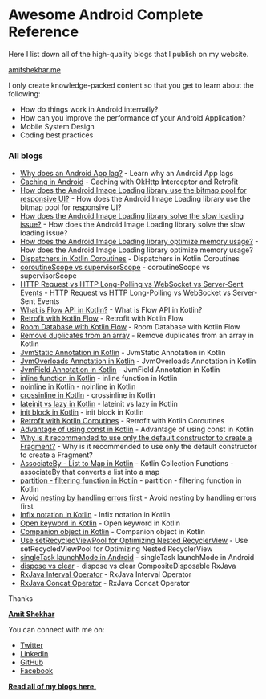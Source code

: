 # Awesome Android Complete Reference

Here I list down all of the high-quality blogs that I publish on my website. 

[amitshekhar.me](https://amitshekhar.me)

I only create knowledge-packed content so that you get to learn about the following:
- How do things work in Android internally?
- How can you improve the performance of your Android Application?
- Mobile System Design
- Coding best practices

### All blogs

- [Why does an Android App lag?](https://amitshekhar.me/blog/android-app-lag) - Learn why an Android App lags
- [Caching in Android](https://amitshekhar.me/blog/caching-with-okhttp-interceptor-and-retrofit) - Caching with OkHttp Interceptor and Retrofit
- [How does the Android Image Loading library use the bitmap pool for responsive UI?](https://amitshekhar.me/blog/android-image-loading-library-use-bitmap-pool-for-responsive-ui) - How does the Android Image Loading library use the bitmap pool for responsive UI?
- [How does the Android Image Loading library solve the slow loading issue?](https://amitshekhar.me/blog/android-image-loading-library-solve-the-slow-loading-issue) - How does the Android Image Loading library solve the slow loading issue?
- [How does the Android Image Loading library optimize memory usage?](https://amitshekhar.me/blog/android-image-loading-library-optimize-memory-usage) - How does the Android Image Loading library optimize memory usage?
- [Dispatchers in Kotlin Coroutines](https://amitshekhar.me/blog/dispatchers-in-kotlin-coroutines) - Dispatchers in Kotlin Coroutines
- [coroutineScope vs supervisorScope](https://amitshekhar.me/blog/coroutinescope-vs-supervisorscope) - coroutineScope vs supervisorScope
- [HTTP Request vs HTTP Long-Polling vs WebSocket vs Server-Sent Events](https://amitshekhar.me/blog/http-request-long-polling-websocket-sse) - HTTP Request vs HTTP Long-Polling vs WebSocket vs Server-Sent Events
- [What is Flow API in Kotlin?](https://amitshekhar.me/blog/flow-api-in-kotlin) - What is Flow API in Kotlin?
- [Retrofit with Kotlin Flow](https://amitshekhar.me/blog/retrofit-with-kotlin-flow) - Retrofit with Kotlin Flow
- [Room Database with Kotlin Flow](https://amitshekhar.me/blog/room-database-with-kotlin-flow) - Room Database with Kotlin Flow
- [Remove duplicates from an array](https://amitshekhar.me/blog/remove-duplicates-from-an-array-in-kotlin) - Remove duplicates from an array in Kotlin
- [JvmStatic Annotation in Kotlin](https://amitshekhar.me/blog/jvmstatic-annotation-in-kotlin) - JvmStatic Annotation in Kotlin
- [JvmOverloads Annotation in Kotlin](https://amitshekhar.me/blog/jvmoverloads-annotation-in-kotlin) - JvmOverloads Annotation in Kotlin
- [JvmField Annotation in Kotlin](https://amitshekhar.me/blog/jvmfield-annotation-in-kotlin) - JvmField Annotation in Kotlin
- [inline function in Kotlin](https://amitshekhar.me/blog/inline-function-in-kotlin) - inline function in Kotlin
- [noinline in Kotlin](https://amitshekhar.me/blog/noinline-in-kotlin) - noinline in Kotlin
- [crossinline in Kotlin](https://amitshekhar.me/blog/crossinline-in-kotlin) - crossinline in Kotlin
- [lateinit vs lazy in Kotlin](https://amitshekhar.me/blog/lateinit-vs-lazy-in-kotlin) - lateinit vs lazy in Kotlin
- [init block in Kotlin](https://amitshekhar.me/blog/init-block-in-kotlin) - init block in Kotlin
- [Retrofit with Kotlin Coroutines](https://amitshekhar.me/blog/retrofit-with-kotlin-coroutines) - Retrofit with Kotlin Coroutines
- [Advantage of using const in Kotlin](https://amitshekhar.me/blog/const-in-kotlin) - Advantage of using const in Kotlin
- [Why is it recommended to use only the default constructor to create a Fragment?](https://amitshekhar.me/blog/default-constructor-to-create-a-fragment) - Why is it recommended to use only the default constructor to create a Fragment? 
- [AssociateBy - List to Map in Kotlin](https://amitshekhar.me/blog/associateby-list-to-map-in-kotlin) - Kotlin Collection Functions - associateBy that converts a list into a map
- [partition - filtering function in Kotlin](https://amitshekhar.me/blog/partition-filtering-function-in-kotlin) - partition - filtering function in Kotlin
- [Avoid nesting by handling errors first](https://amitshekhar.me/blog/avoid-nesting-by-handling-errors-first) - Avoid nesting by handling errors first
- [Infix notation in Kotlin](https://amitshekhar.me/blog/infix-notation-in-kotlin) - Infix notation in Kotlin
- [Open keyword in Kotlin](https://amitshekhar.me/blog/open-keyword-in-kotlin) - Open keyword in Kotlin
- [Companion object in Kotlin](https://amitshekhar.me/blog/companion-object-in-kotlin) - Companion object in Kotlin
- [Use setRecycledViewPool for Optimizing Nested RecyclerView](https://amitshekhar.me/blog/setrecycledviewpool-for-optimizing-nested-recyclerview) - Use setRecycledViewPool for Optimizing Nested RecyclerView
- [singleTask launchMode in Android](https://amitshekhar.me/blog/singletask-launchmode-in-android) - singleTask launchMode in Android
- [dispose vs clear](https://amitshekhar.me/blog/dispose-vs-clear-compositedisposable-rxjava) - dispose vs clear CompositeDisposable RxJava
- [RxJava Interval Operator](https://amitshekhar.me/blog/rxjava-interval-operator) - RxJava Interval Operator
- [RxJava Concat Operator](https://amitshekhar.me/blog/rxjava-concat-operator) - RxJava Concat Operator

Thanks

[**Amit Shekhar**](https://amitshekhar.me)

You can connect with me on:

- [Twitter](https://twitter.com/amitiitbhu)
- [LinkedIn](https://www.linkedin.com/in/amit-shekhar-iitbhu)
- [GitHub](https://github.com/amitshekhariitbhu)
- [Facebook](https://www.facebook.com/amit.shekhar.iitbhu)

[**Read all of my blogs here.**](https://amitshekhar.me/blog)

